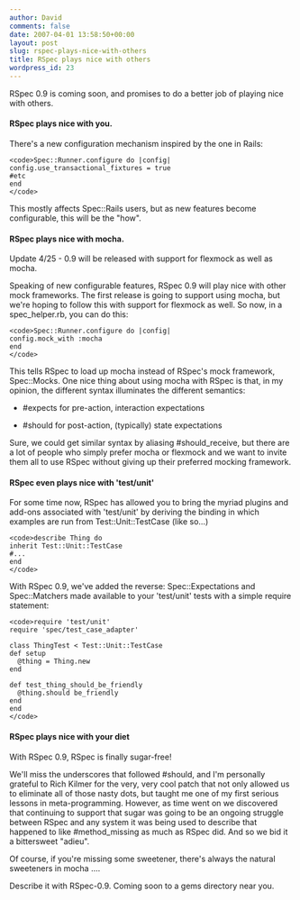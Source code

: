 ```yaml
---
author: David
comments: false
date: 2007-04-01 13:58:50+00:00
layout: post
slug: rspec-plays-nice-with-others
title: RSpec plays nice with others
wordpress_id: 23
---
```


RSpec 0.9 is coming soon, and promises to do a better job of playing nice with others.






#### RSpec plays nice with you.






There's a new configuration mechanism inspired by the one in Rails:





    
    <code>Spec::Runner.configure do |config|
    config.use_transactional_fixtures = true
    #etc
    end
    </code>





This mostly affects Spec::Rails users, but as new features become configurable, this will be the "how".






#### RSpec plays nice with mocha.






Update 4/25 - 0.9 will be released with support for flexmock as well as mocha.






Speaking of new configurable features, RSpec 0.9 will play nice with other mock frameworks. The first release is going to support using mocha, but we're hoping to follow this with support for flexmock as well. So now, in a spec_helper.rb, you can do this:





    
    <code>Spec::Runner.configure do |config|
    config.mock_with :mocha
    end
    </code>





This tells RSpec to load up mocha instead of RSpec's mock framework, Spec::Mocks. One nice thing about using mocha with RSpec is that, in my opinion, the different syntax illuminates the different semantics:








  * #expects for pre-action, interaction expectations

  
  * #should for post-action, (typically) state expectations






Sure, we could get similar syntax by aliasing #should_receive, but there are a lot of people who simply prefer mocha or flexmock and we want to invite them all to use RSpec without giving up their preferred mocking framework.






#### RSpec even plays nice with 'test/unit'






For some time now, RSpec has allowed you to bring the myriad plugins and add-ons associated with 'test/unit' by deriving the binding in which examples are run from Test::Unit::TestCase (like so…)





    
    <code>describe Thing do
    inherit Test::Unit::TestCase
    #...
    end
    </code>





With RSpec 0.9, we've added the reverse: Spec::Expectations and Spec::Matchers made available to your 'test/unit' tests with a simple require statement:





    
    <code>require 'test/unit'
    require 'spec/test_case_adapter'
    
    class ThingTest < Test::Unit::TestCase
    def setup
      @thing = Thing.new
    end
    
    def test_thing_should_be_friendly
      @thing.should be_friendly
    end
    end
    </code>





#### RSpec plays nice with your diet






With RSpec 0.9, RSpec is finally sugar-free!






We'll miss the underscores that followed #should, and I'm personally grateful to Rich Kilmer for the very, very cool patch that not only allowed us to eliminate all of those nasty dots, but taught me one of my first serious lessons in meta-programming. However, as time went on we discovered that continuing to support that sugar was going to be an ongoing struggle between RSpec and any system it was being used to describe that happened to like #method_missing as much as RSpec did. And so we bid it a bittersweet "adieu".






Of course, if you're missing some sweetener, there's always the natural sweeteners in mocha ….






Describe it with RSpec-0.9. Coming soon to a gems directory near you.
